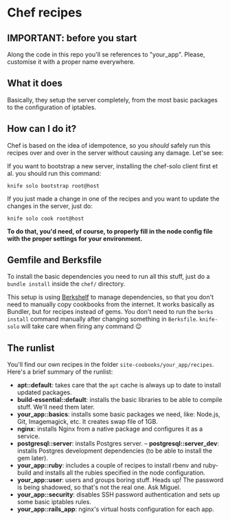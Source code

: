 # Chef recipes

## IMPORTANT: before you start

Along the code in this repo you'll se references to "your_app". Please, customise it with a proper name everywhere.

## What it does

Basically, they setup the server completely, from the most basic packages to the configuration of iptables.

## How can I do it?

Chef is based on the idea of idempotence, so you *should* safely run this recipes over and over in the server without causing any damage. Let'se see:

If you want to bootstrap a new server, installing the chef-solo client first et al. you should run this command:

```
knife solo bootstrap root@host
```

If you just made a change in one of the recipes and you want to update the changes in the server, just do:

```
knife solo cook root@host
```

**To do that, you'd need, of course, to properly fill in the node config file with the proper settings for your environment.**

## Gemfile and Berksfile

To install the basic dependencies you need to run all this stuff, just do a `bundle install` inside the `chef/` directory.

This setup is using [Berkshelf](http://berkshelf.com/) to manage dependencies, so that you don't need to manually copy cookbooks from the internet. It works basically as Bundler, but for recipes instead of gems. You don't need to run the `berks install` command manually after changing something in `Berksfile`. `knife-solo` will take care when firing any command :wink:

## The runlist

You'll find our own recipes in the folder `site-coobooks/your_app/recipes`. Here's a brief summary of the runlist:

- **apt::default**: takes care that the `apt` cache is always up to date to install updated packages.
- **build-essential::default**: installs the basic libraries to be able to compile stuff. We'll need them later.
- **your_app::basics**: installs some basic packages we need, like: Node.js, Git, Imagemagick, etc. It creates swap file of 1GB.
- **nginx**: installs Nginx from a native package and configures it as a service.
- **postgresql::server**: installs Postgres server.
– **postgresql::server_dev**: installs Postgres development dependencies (to be able to install the gem later).
- **your_app::ruby**: includes a couple of recipes to install rbenv and ruby-build and installs all the rubies specified in the node configuration.
- **your_app::user**: users and groups boring stuff. Heads up! The password is being shadowed, so that's not the real one. Ask Miguel.
- **your_app::security**: disables SSH password authentication and sets up some basic iptables rules.
- **your_app::rails_app**: nginx's virtual hosts configuration for each app.
